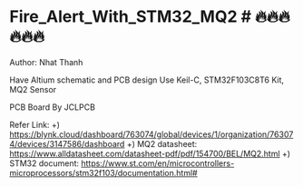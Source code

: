 # Fire_Alert_With_STM32_MQ2 #  🔥🔥🔥🔥🔥🔥
Author: Nhat Thanh

Have Altium schematic and PCB design
Use Keil-C, STM32F103C8T6 Kit, MQ2 Sensor 

PCB Board By JCLPCB

Refer Link: 
+) https://blynk.cloud/dashboard/763074/global/devices/1/organization/763074/devices/3147586/dashboard
+) MQ2 datasheet: https://www.alldatasheet.com/datasheet-pdf/pdf/154700/BEL/MQ2.html
+) STM32 document: https://www.st.com/en/microcontrollers-microprocessors/stm32f103/documentation.html#


